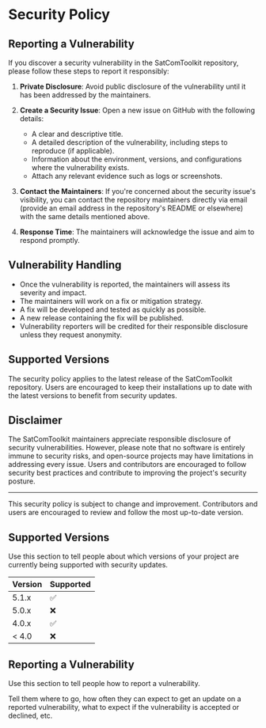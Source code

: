 # Security Policy

## Reporting a Vulnerability

If you discover a security vulnerability in the SatComToolkit repository, please follow these steps to report it responsibly:

1. **Private Disclosure**: Avoid public disclosure of the vulnerability until it has been addressed by the maintainers.

2. **Create a Security Issue**: Open a new issue on GitHub with the following details:
   - A clear and descriptive title.
   - A detailed description of the vulnerability, including steps to reproduce (if applicable).
   - Information about the environment, versions, and configurations where the vulnerability exists.
   - Attach any relevant evidence such as logs or screenshots.

3. **Contact the Maintainers**: If you're concerned about the security issue's visibility, you can contact the repository maintainers directly via email (provide an email address in the repository's README or elsewhere) with the same details mentioned above.

4. **Response Time**: The maintainers will acknowledge the issue and aim to respond promptly.

## Vulnerability Handling

- Once the vulnerability is reported, the maintainers will assess its severity and impact.
- The maintainers will work on a fix or mitigation strategy.
- A fix will be developed and tested as quickly as possible.
- A new release containing the fix will be published.
- Vulnerability reporters will be credited for their responsible disclosure unless they request anonymity.

## Supported Versions

The security policy applies to the latest release of the SatComToolkit repository. Users are encouraged to keep their installations up to date with the latest versions to benefit from security updates.

## Disclaimer

The SatComToolkit maintainers appreciate responsible disclosure of security vulnerabilities. However, please note that no software is entirely immune to security risks, and open-source projects may have limitations in addressing every issue. Users and contributors are encouraged to follow security best practices and contribute to improving the project's security posture.

---

This security policy is subject to change and improvement. Contributors and users are encouraged to review and follow the most up-to-date version.
## Supported Versions

Use this section to tell people about which versions of your project are
currently being supported with security updates.

| Version | Supported          |
| ------- | ------------------ |
| 5.1.x   | :white_check_mark: |
| 5.0.x   | :x:                |
| 4.0.x   | :white_check_mark: |
| < 4.0   | :x:                |

## Reporting a Vulnerability

Use this section to tell people how to report a vulnerability.

Tell them where to go, how often they can expect to get an update on a
reported vulnerability, what to expect if the vulnerability is accepted or
declined, etc.
